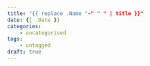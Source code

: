 ```yaml
---
title: "{{ replace .Name "-" " " | title }}"
date: {{ .Date }}
categories:
    - uncategorised
tags:
    - untagged
draft: true
---
```



